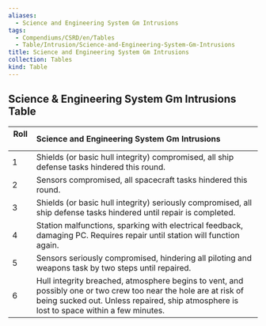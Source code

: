 ```yaml
---
aliases:
  - Science and Engineering System Gm Intrusions
tags:
  - Compendiums/CSRD/en/Tables
  - Table/Intrusion/Science-and-Engineering-System-Gm-Intrusions
title: Science and Engineering System Gm Intrusions
collection: Tables
kind: Table
---
```

## Science & Engineering System Gm Intrusions Table
|  Roll &nbsp; &nbsp; | Science and Engineering System Gm Intrusions  |
| ------------- | :----------- |
| 1 | Shields (or basic hull integrity) compromised, all ship defense tasks hindered this round. |
| 2 | Sensors compromised, all spacecraft tasks hindered this round. |
| 3 | Shields (or basic hull integrity) seriously compromised, all ship defense tasks hindered until repair is completed. |
| 4 | Station malfunctions, sparking with electrical feedback, damaging PC. Requires repair until station will function again. |
| 5 | Sensors seriously compromised, hindering all piloting and weapons task by two steps until repaired. |
| 6 | Hull integrity breached, atmosphere begins to vent, and possibly one or two crew too near the hole are at risk of being sucked out. Unless repaired, ship atmosphere is lost to space within a few minutes. |